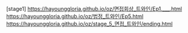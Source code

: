 [stage1]
https://hayounggloria.github.io/oz/면접회상_트와인/Ep1.___.html
https://hayounggloria.github.io/oz/법정_트와인/Ep5.html
https://hayounggloria.github.io/oz/stage_5_면접_트와인/ending.html

